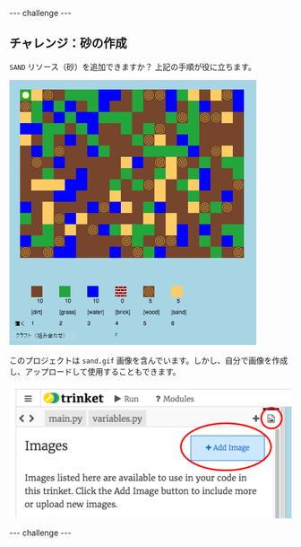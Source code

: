 \--- challenge \---

## チャレンジ：砂の作成

`SAND` リソース（砂）を追加できますか？ 上記の手順が役に立ちます。

![スクリーンショット](images/craft-sand.png)

このプロジェクトは `sand.gif` 画像を含んでいます。しかし、自分で画像を作成し、アップロードして使用することもできます。

![screenshot](images/craft-upload.png)

\--- challenge \---